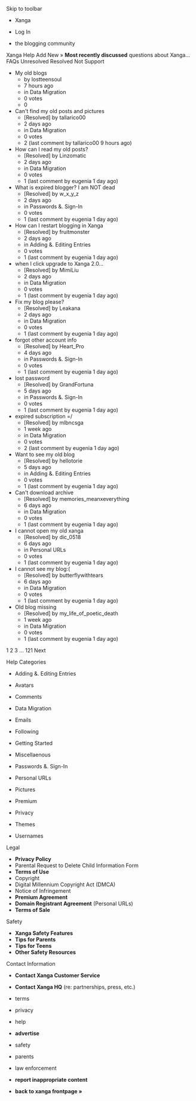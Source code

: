 Skip to toolbar

*   Xanga

*   Log In

*   the blogging community

Xanga Help Add New » **Most recently discussed** questions about Xanga… FAQs Unresolved Resolved Not Support

*   My old blogs
    *   by lostteensoul
    *   7 hours ago
    *   in Data Migration
    *   0 votes
    *   0
*   Can't find my old posts and pictures
    *   \[Resolved\] by tallarico00
    *   2 days ago
    *   in Data Migration
    *   0 votes
    *   2 (last comment by tallarico00 9 hours ago)
*   How can I read my old posts?
    *   \[Resolved\] by Linzomatic
    *   2 days ago
    *   in Data Migration
    *   0 votes
    *   1 (last comment by eugenia 1 day ago)
*   What is expired blogger? I am NOT dead
    *   \[Resolved\] by w\_x\_y\_z
    *   2 days ago
    *   in Passwords &. Sign-In
    *   0 votes
    *   1 (last comment by eugenia 1 day ago)
*   How can I restart blogging in Xanga
    *   \[Resolved\] by fruitmonster
    *   2 days ago
    *   in Adding &. Editing Entries
    *   0 votes
    *   1 (last comment by eugenia 1 day ago)
*   when I click upgrade to Xanga 2.0...
    *   \[Resolved\] by MimiLiu
    *   2 days ago
    *   in Data Migration
    *   0 votes
    *   1 (last comment by eugenia 1 day ago)
*   Fix my blog please?
    *   \[Resolved\] by Leakana
    *   2 days ago
    *   in Data Migration
    *   0 votes
    *   1 (last comment by eugenia 1 day ago)
*   forgot other account info
    *   \[Resolved\] by Heart\_Pro
    *   4 days ago
    *   in Passwords &. Sign-In
    *   0 votes
    *   1 (last comment by eugenia 1 day ago)
*   lost password
    *   \[Resolved\] by GrandFortuna
    *   5 days ago
    *   in Passwords &. Sign-In
    *   0 votes
    *   1 (last comment by eugenia 1 day ago)
*   expired subscription =/
    *   \[Resolved\] by mlbncsga
    *   1 week ago
    *   in Data Migration
    *   0 votes
    *   2 (last comment by eugenia 1 day ago)
*   Want to see my old blog
    *   \[Resolved\] by hellotorie
    *   5 days ago
    *   in Adding &. Editing Entries
    *   0 votes
    *   1 (last comment by eugenia 1 day ago)
*   Can't download archive
    *   \[Resolved\] by memories\_meanxeverything
    *   6 days ago
    *   in Data Migration
    *   0 votes
    *   1 (last comment by eugenia 1 day ago)
*   I cannot open my old xanga
    *   \[Resolved\] by dic\_0518
    *   6 days ago
    *   in Personal URLs
    *   0 votes
    *   1 (last comment by eugenia 1 day ago)
*   I cannot see my blog:(
    *   \[Resolved\] by butterflywithtears
    *   6 days ago
    *   in Data Migration
    *   0 votes
    *   1 (last comment by eugenia 1 day ago)
*   Old blog missing
    *   \[Resolved\] by my\_life\_of\_poetic\_death
    *   1 week ago
    *   in Data Migration
    *   0 votes
    *   1 (last comment by eugenia 1 day ago)

1 2 3 ... 121 Next

Help Categories

*   Adding &. Editing Entries
*   Avatars
*   Comments
*   Data Migration
*   Emails
*   Following
*   Getting Started
*   Miscellaenous

*   Passwords &. Sign-In
*   Personal URLs
*   Pictures
*   Premium
*   Privacy
*   Themes
*   Usernames

Legal

*   **Privacy Policy**
*   Parental Request to Delete Child Information Form
*   **Terms of Use**
*   Copyright
*   Digital Millennium Copyright Act (DMCA)
*   Notice of Infringement
*   **Premium Agreement**
*   **Domain Registrant Agreement** (Personal URLs)
*   **Terms of Sale**

Safety

*   **Xanga Safety Features**
*   **Tips for Parents**
*   **Tips for Teens**
*   **Other Safety Resources**

Contact Information

*   **Contact Xanga Customer Service**
*   **Contact Xanga HQ** (re: partnerships, press, etc.)

*   terms
*   privacy
*   help
*   **advertise**

*   safety
*   parents
*   law enforcement
*   **report inappropriate content**

*   **back to xanga frontpage »**